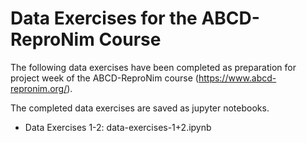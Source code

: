 # Data Exercises for the ABCD-ReproNim Course

The following data exercises have been completed as preparation for project week of the ABCD-ReproNim course (https://www.abcd-repronim.org/).

The completed data exercises are saved as jupyter notebooks.

* Data Exercises 1-2: data-exercises-1+2.ipynb
